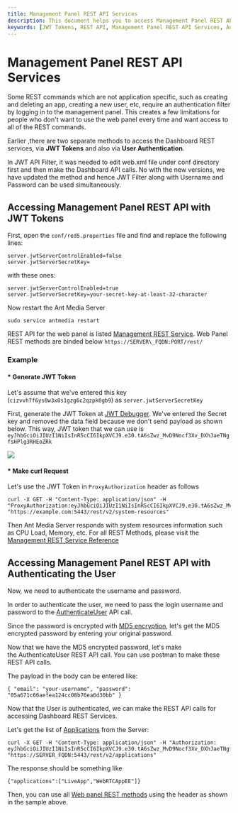 ```yaml
---
title: Management Panel REST API Services 
description: This document helps you to access Management Panel REST API Services with JWT Tokens.
keywords: [JWT Tokens, REST API, Management Panel REST API Services, Ant Media Server Documentation, Ant Media Server Tutorials]
---
```


# Management Panel REST API Services

Some REST commands which are not application specific, such as creating and deleting an app, creating a new user, etc, require an authentication filter by logging in to the management panel. This creates a few limitations for people who don't want to use the web panel every time and want access to all of the REST commands.

Earlier ,there are two separate methods to access the Dashboard REST services, via **JWT Tokens** and also via **User Authentication**.

In JWT API Filter, it was needed to edit web.xml file under conf directory first and then make the Dashboard API calls. No with the new versions, we have updated the method and hence JWT Filter along with Username and Password can be used simultaneously.

## Accessing Management Panel REST API with JWT Tokens

First, open the ```conf/red5.properties``` file and find and replace the following lines:

```
server.jwtServerControlEnabled=false 
server.jwtServerSecretKey=
```

with these ones:

```
server.jwtServerControlEnabled=true
server.jwtServerSecretKey=your-secret-key-at-least-32-character
```

Now restart the Ant Media Server

```
sudo service antmedia restart
```

REST API for the web panel is listed [Management REST Service](https://antmedia.io/rest/#/ManagementRestService). Web Panel REST methods are binded below `https://SERVER\_FQDN:PORT/rest/`

### Example

#### * Generate JWT Token
Let's assume that we've entered this key (`cizvvh7f6ys0w3x0s1gzg6c2qzpk0gb9`) as `server.jwtServerSecretKey`

First, generate the JWT Token at [JWT Debugger](https://jwt.io/#debugger-io). We've entered the Secret key and removed the data field because we don't send payload as shown below. This way, JWT token that we can use is ```eyJhbGciOiJIUzI1NiIsInR5cCI6IkpXVCJ9.e30.tA6sZwz_MvD9Nocf3Xv_DXhJaeTNgfsHPlg3RHEoZRk```

![](@site/static/img/JWT_debugger_sample_for_web_panel_ant_media_server.png)

#### * Make curl Request
Let's use the JWT Token in `ProxyAuthorization` header as follows

```
curl -X GET -H "Content-Type: application/json" -H "ProxyAuthorization:eyJhbGciOiJIUzI1NiIsInR5cCI6IkpXVCJ9.e30.tA6sZwz_MvD9Nocf3Xv_DXhJaeTNgfsHPlg3RHEoZRk" "https://example.com:5443/rest/v2/system-resources"
```
Then Ant Media Server responds with system resources information such as CPU Load, Memory, etc. For all REST Methods, please visit the [Management REST Service Reference](https://antmedia.io/rest/#/ManagementRestService) 



## Accessing Management Panel REST API with Authenticating the User

Now, we need to authenticate the username and password.

In order to authenticate the user, we need to pass the login username and password to the [AuthenticateUser](https://antmedia.io/rest/#/ManagementRestService/authenticateUser) API call.

Since the password is encrypted with [MD5 encryption](https://www.md5online.org/md5-encrypt.html), let's get the MD5 encrypted password[](https://www.md5online.org/md5-encrypt.html)[](https://www.md5online.org/md5-encrypt.html) by entering your original password.

Now that we have the MD5 encrypted password, let's make the AuthenticateUser REST API call. You can use postman to make these REST API calls.

The payload in the body can be entered like:

```
{ "email": "your-username", "password": "05a671c66aefea124cc08b76ea6d30bb" }
```

Now that the User is authenticated, we can make the REST API calls for accessing Dashboard REST Services.

Let's get the list of [Applications](https://antmedia.io/rest/#/ManagementRestService/getApplications) from the Server:

```
curl -X GET -H "Content-Type: application/json" -H "Authorization: eyJhbGciOiJIUzI1NiIsInR5cCI6IkpXVCJ9.e30.tA6sZwz_MvD9Nocf3Xv_DXhJaeTNgfsHPlg3RHEoZRk" "https://SERVER_FQDN:5443/rest/v2/applications"
```

The response should be something like

```
{"applications":["LiveApp","WebRTCAppEE"]}
```

Then, you can use all [Web panel REST methods](https://antmedia.io/rest/#/ManagementRestService) using the header as shown in the sample above.

[](https://antmedia.io/rest/#/ManagementRestService/getApplications)
